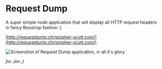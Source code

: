 # Request Dump

A super simple node application that will display all HTTP request headers in fancy Boostrap fashion :)

[http://requestdump.christopher-scott.com/](http://requestdump.christopher-scott.com/)

![Screenshot of Request Dump application, in all it's glory](https://raw.github.com/christopherscott/requestdump/master/requestdump-screenshot.png "You know you love it")

_for Jim ;)_
